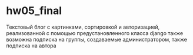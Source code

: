 # hw05_final
Текстовый блог с картинками, сортировкой и авторизацией, реализованной с помощью предустановленного класса django
также возможна подписка на группы, создаваемые администратором, также подписка на автора

